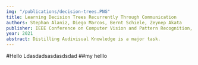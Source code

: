 ```yaml
---
img: "/publications/decision-trees.PNG"
title: Learning Decision Trees Recurrently Through Communication
authors: Stephan Alaniz, Diego Marcos, Bernt Schiele, Zeynep Akata
publisher: IEEE Conference on Computer Vision and Pattern Recognition, CVPR
year: 2021
abstract: Distilling Audivisual Knowledge is a major task.
---
```

#Hello
Ldasdadsasdasdsdad
##my helllo